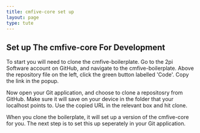 ```yaml
---
title: cmfive-core set up
layout: page
type: tute
---
```


## Set up The cmfive-core For Development

To start you will need to clone the cmfive-boilerplate. Go to the 2pi Software account on GitHub, and navigate to the cmfive-boilerplate. Above the repository file on the left, click the green button labelled 'Code'. Copy the link in the popup.

Now open your Git application, and choose to clone a repositosry from GitHub. Make sure it will save on your device in the folder that your localhost points to. Use the copied URL in the relevant box and hit clone.

When you clone the boilerplate, it will set up a version of the cmfive-core for you. The next step is to set this up seperately in your Git application.

